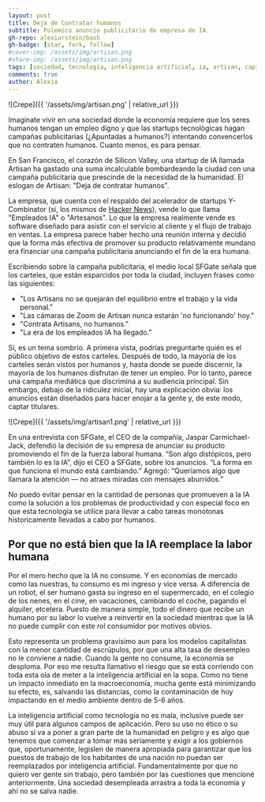 ```yaml
---
layout: post
title: Dejá de Contratar humanos
subtitle: Polemico anuncio publicitario de empresa de IA.
gh-repo: alexiarstein/bash
gh-badge: [star, fork, follow]
#cover-img: /assets/img/artisan.png
#share-img: /assets/img/artisan.png
tags: [sociedad, tecnología, inteligencia artificial, ia, artisan, capitalismo, economía, noticias, actualidad]
comments: true
author: Alexia
---
```


![Crepe]({{ '/assets/img/artisan.png' | relative_url }})

Imaginate vivir en una sociedad donde la economía requiere que los seres humanos tengan un empleo digno y que las startups tecnológicas hagan campañas publicitarias (¿Apuntadas a humanos?) intentando convencerlos que no contraten humanos. 
Cuanto menos, es para pensar.

En San Francisco, el corazón de Silicon Valley, una startup de IA llamada Artisan ha gastado una suma incalculable bombardeando la ciudad con una campaña publicitaria que prescinde de la necesidad de la humanidad. El eslogan de 
Artisan: "Deja de contratar humanos".

La empresa, que cuenta con el respaldo del acelerador de startups Y-Combinator (si, los mismos de [Hacker News](https://news.ycombinator.com)), vende lo que llama "Empleados IA" o "Artesanos". Lo que la empresa realmente vende 
es software diseñado para asistir con el servicio al cliente y el flujo de trabajo en ventas. La empresa parece haber hecho una reunión interna y decidió que la forma más efectiva de promover su producto relativamente mundano 
era financiar una campaña publicitaria anunciando el fin de la era humana.

Escribiendo sobre la campaña publicitaria, el medio local SFGate señala que los carteles, que están esparcidos por toda la ciudad, incluyen frases como las siguientes:

- "Los Artisans no se quejarán del equilibrio entre el trabajo y la vida personal."
- "Las cámaras de Zoom de Artisan nunca estarán 'no funcionando' hoy."
- "Contrata Artisans, no humanos."
- "La era de los empleados IA ha llegado."

Sí, es un tema sombrío. A primera vista, podrías preguntarte quién es el público objetivo de estos carteles. Después de todo, la mayoría de los carteles serán vistos por humanos y, hasta donde se puede discernir, la mayoría de 
los humanos disfrutan de tener un empleo. Por lo tanto, parece una campaña mediática que discrimina a su audiencia principal. Sin embargo, debajo de la ridiculez inicial, hay una explicación obvia: los anuncios están diseñados 
para hacer enojar a la gente y, de este modo, captar titulares.

![Crepe]({{ '/assets/img/artisan1.png' | relative_url }})

En una entrevista con SFGate, el CEO de la compañía, Jaspar Carmichael-Jack, defendió la decisión de su empresa de anunciar su producto promoviendo el fin de la fuerza laboral humana. “Son algo distópicos, pero también lo es la 
IA”, dijo el CEO a SFGate, sobre los anuncios. “La forma en que funciona el mundo está cambiando.” Agregó: “Queríamos algo que llamara la atención — no atraes miradas con mensajes aburridos.”

No puedo evitar pensar en la cantidad de personas que promueven a la IA como la solución a los problemas de productividad y con especial foco en que esta tecnología se utilice para llevar a cabo tareas monotonas historicamente llevadas 
a cabo por humanos.

## Por que no está bien que la IA reemplace la labor humana

Por el mero hecho que la IA no consume. Y en economías de mercado como las nuestras, tu consumo es mi ingreso y vice versa. 
A diferencia de un robot, el ser humano gasta su ingreso en el supermercado, en el colegio de los nenes, en el cine, en vacaciones, cambiando el coche, pagando el alquiler, etcetera. Puesto de manera simple, todo el dinero que recibe un humano por su labor lo vuelve a reinvertir en la sociedad mientras que la IA no puede cumplir con este rol consumidor por motivos obvios.

Esto representa un problema gravisimo aun para los modelos capitalistas con la menor cantidad de escrúpulos, por que una alta tasa de desempleo no le conviene a nadie. Cuando la gente no consume, la economía se desploma.
Por eso me resulta llamativo el riesgo que se está corriendo con toda esta ola de meter a la inteligencia artificial en la sopa. Como no tiene un impacto inmediato en la macroeconomía, mucha gente está minimizando su efecto, es, salvando las distancias, como la contaminación de hoy impactando en el medio ambiente dentro de 5-6 años. 

La inteligencia artificial como tecnología no es mala, inclusive puede ser muy útil para algunos campos de aplicación. Pero su uso no ético o su abuso si va a poner a gran parte de la humanidad en peligro y es algo que tenemos 
que comenzar a tomar más seriamente y exigir a los gobiernos que, oportunamente, legislen de manera apropiada para garantizar que los puestos de trabajo de los habitantes de una nación no puedan ser reemplazados por inteligencia 
artificial. Fundamentalmente por que no quiero ver gente sin trabajo, pero también por las cuestiones que mencioné anteriormente. Una sociedad desempleada arrastra a toda la economía y ahí no se salva nadie.
